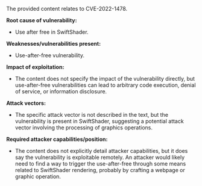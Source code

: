 The provided content relates to CVE-2022-1478.

**Root cause of vulnerability:**
- Use after free in SwiftShader.

**Weaknesses/vulnerabilities present:**
- Use-after-free vulnerability.

**Impact of exploitation:**
- The content does not specify the impact of the vulnerability directly, but use-after-free vulnerabilities can lead to arbitrary code execution, denial of service, or information disclosure.

**Attack vectors:**
-  The specific attack vector is not described in the text, but the vulnerability is present in SwiftShader, suggesting a potential attack vector involving the processing of graphics operations.

**Required attacker capabilities/position:**
- The content does not explicitly detail attacker capabilities, but it does say the vulnerability is exploitable remotely. An attacker would likely need to find a way to trigger the use-after-free through some means related to SwiftShader rendering, probably by crafting a webpage or graphic operation.